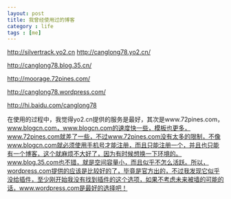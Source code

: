 ```yaml
---
layout: post
title: 我曾经使用过的博客
category : life
tags : [me]
---
```


<a href="http://silvertrack.yo2.cn/">http://silvertrack.yo2.cn</a> <a href="http://canglong78.yo2.cn/">http://canglong78.yo2.cn/</a>  

<a href="http://canglong78.blog.35.cn/">http://canglong78.blog.35.cn/</a>  

<a href="http://moorage.72pines.com/">http://moorage.72pines.com/</a>  

<a href="http://canglong78.wordpress.com/">http://canglong78.wordpress.com/</a>  

<a href="http://hi.baidu.com/canglong78">http://hi.baidu.com/canglong78</a>  

在使用的过程中，我觉得yo2.cn提供的服务是最好，其次是www.72pines.com，www.blogcn.com，www.blogcn.com的速度快一些，模板也更多，www.72pines.com就差了一些，不过www.72pines.com没有太多的限制，不像www.blogcn.com就必须使用手机号才能注册，而且只能注册一个，并且也只能有一个博客，这个就麻烦不大好了，因为有时候想换一下环境的。www.blog.35.com也不错，就是空间容量小，而且似乎不怎么活跃。所以，wordpress.com提供的应该是比较好的了，毕竟是官方出的，不过我发现它似乎没给插件，至少刚开始我没有找到插件的这个选项，如果不考虑未来被墙的可能的话，www.wordpress.com是最好的选择吧！  
